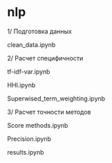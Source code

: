 # nlp

1/ Подготовка данных 

clean_data.ipynb	

2/ Расчет специфичности

tf-idf-var.ipynb

HHI.ipynb	

Superwised_term_weighting.ipynb	

3/ Расчет точности методов

Score methods.ipynb	

Precision.ipynb	

results.ipynb	
